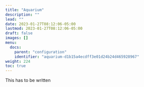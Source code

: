 ```yaml
---
title: "Aquarium"
description: ""
lead: ""
date: 2023-01-27T08:12:06-05:00
lastmod: 2023-01-27T08:12:06-05:00
draft: false
images: []
menu:
  docs:
    parent: "configuration"
    identifier: "aquarium-d1b15a4ecdff3e01d24b24d465928967"
weight: 224
toc: true
---
```

This has to be written